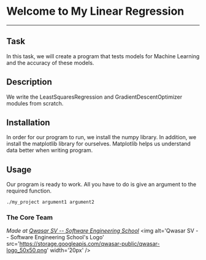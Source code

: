 # Welcome to My Linear Regression
***

## Task
In this task, we will create a program that tests models for Machine Learning and the accuracy of these models.

## Description
We write the LeastSquaresRegression and GradientDescentOptimizer modules from scratch.

## Installation
In order for our program to run, we install the numpy library. 
In addition, we install the matplotlib library for ourselves. 
Matplotlib helps us understand data better when writing program.

## Usage
Our program is ready to work. 
All you have to do is give an argument to the required function.

```
./my_project argument1 argument2
```

### The Core Team


<span><i>Made at <a href='https://qwasar.io'>Qwasar SV -- Software Engineering School</a></i></span>
<span><img alt='Qwasar SV -- Software Engineering School's Logo' src='https://storage.googleapis.com/qwasar-public/qwasar-logo_50x50.png' width='20px' /></span>
